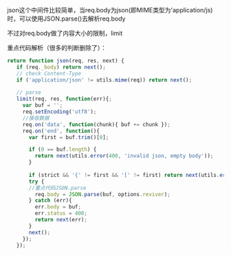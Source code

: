  json这个中间件比较简单，当req.body为json(即MIME类型为'application/js)时，可以使用JSON.parse()去解析req.body
 
 不过对req.body做了内容大小的限制，limit
 
 重点代码解析（很多的判断删除了）：
 ```javascript
 return function json(req, res, next) {
    if (req._body) return next();
    // check Content-Type
    if ('application/json' != utils.mime(req)) return next();
    
    // parse
    limit(req, res, function(err){;
      var buf = '';
      req.setEncoding('utf8');
      //接收数据
      req.on('data', function(chunk){ buf += chunk });
      req.on('end', function(){
        var first = buf.trim()[0];

        if (0 == buf.length) {
          return next(utils.error(400, 'invalid json, empty body'));
        }
        
        if (strict && '{' != first && '[' != first) return next(utils.error(400, 'invalid json'));
        try {
        //重点代码JSON.parse
          req.body = JSON.parse(buf, options.reviver);
        } catch (err){
          err.body = buf;
          err.status = 400;
          return next(err);
        }
        next();
      });
    });
 ```
 